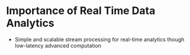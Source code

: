 # Importance of Real Time Data Analytics

- Simple and scalable stream processing for real-time analytics though low-latency advanced computation

